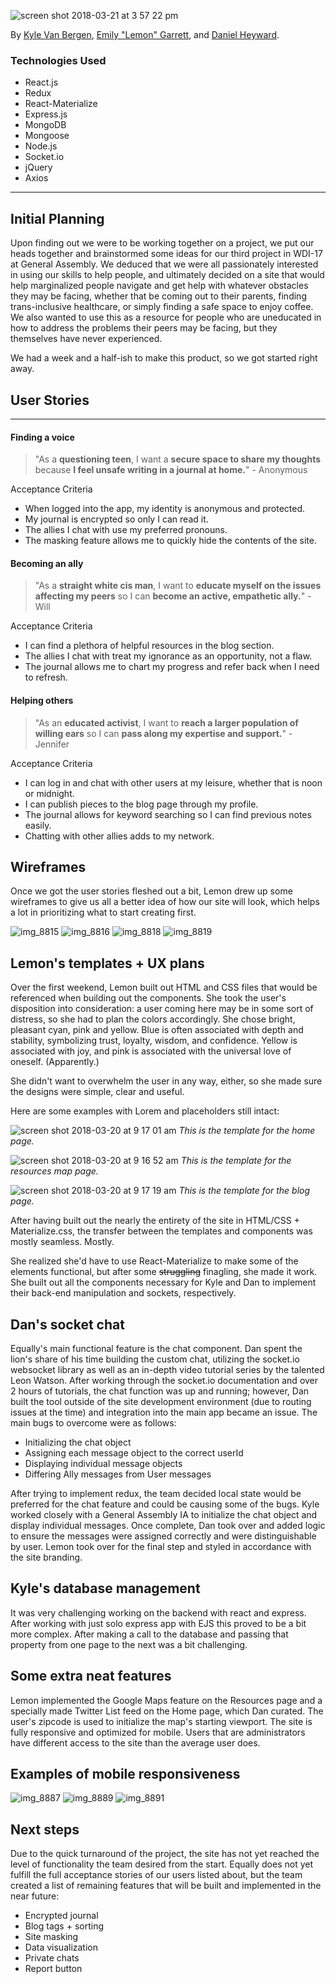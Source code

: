 ![screen shot 2018-03-21 at 3 57 22 pm](https://user-images.githubusercontent.com/25888207/37741904-99bccba6-2d20-11e8-945c-a8b2a7e84e38.png)

By [Kyle Van Bergen](http://www.github.com/kyleavb), [Emily "Lemon" Garrett](http://www.github.com/egarrett94), and [Daniel Heyward](http://www.github.com/danheyward).

### Technologies Used
* React.js
* Redux
* React-Materialize
* Express.js
* MongoDB
* Mongoose
* Node.js
* Socket.io
* jQuery
* Axios

***

## Initial Planning

Upon finding out we were to be working together on a project, we put our heads together and brainstormed some ideas for our third project in WDI-17 at General Assembly. We deduced that we were all passionately interested in using our skills to help people, and ultimately decided on a site that would help marginalized people navigate and get help with whatever obstacles they may be facing, whether that be coming out to their parents, finding trans-inclusive healthcare, or simply finding a safe space to enjoy coffee. We also wanted to use this as a resource for people who are uneducated in how to address the problems their peers may be facing, but they themselves have never experienced.

We had a week and a half-ish to make this product, so we got started right away.

## User Stories
***
#### Finding a voice
> "As a **questioning teen**, I want a **secure space to share my thoughts** because **I feel unsafe writing in a journal at home.**" - Anonymous

Acceptance Criteria
  * When logged into the app, my identity is anonymous and protected.
  * My journal is encrypted so only I can read it.
  * The allies I chat with use my preferred pronouns.
  * The masking feature allows me to quickly hide the contents of the site.

#### Becoming an ally
> "As a **straight white cis man**, I want to **educate myself on the issues affecting my peers** so I can **become an active, empathetic ally.**" - Will

Acceptance Criteria
  * I can find a plethora of helpful resources in the blog section.
  * The allies I chat with treat my ignorance as an opportunity, not a flaw.
  * The journal allows me to chart my progress and refer back when I need to refresh.

#### Helping others
> "As an **educated activist**, I want to **reach a larger population of willing ears** so I can **pass along my expertise and support.**" - Jennifer

Acceptance Criteria
  * I can log in and chat with other users at my leisure, whether that is noon or midnight.
  * I can publish pieces to the blog page through my profile.
  * The journal allows for keyword searching so I can find previous notes easily.
  * Chatting with other allies adds to my network.

## Wireframes

Once we got the user stories fleshed out a bit, Lemon drew up some wireframes to give us all a better idea of how our site will look, which helps a lot in prioritizing what to start creating first.

![img_8815](https://user-images.githubusercontent.com/25888207/37743036-7494ca2c-2d25-11e8-9e5a-08d3e8ae022c.jpg)
![img_8816](https://user-images.githubusercontent.com/25888207/37743037-74a896d8-2d25-11e8-8c5a-9e8a59441df4.jpg)
![img_8818](https://user-images.githubusercontent.com/25888207/37743038-74bc1910-2d25-11e8-8908-9cea544b33ce.jpg)
![img_8819](https://user-images.githubusercontent.com/25888207/37743039-74d0ab00-2d25-11e8-8a97-fa5e9f5b9789.jpg)

## Lemon's templates + UX plans

Over the first weekend, Lemon built out HTML and CSS files that would be referenced when building out the components. She took the user's disposition into consideration: a user coming here may be in some sort of distress, so she had to plan the colors accordingly. She chose bright, pleasant cyan, pink and yellow. Blue is often associated with depth and stability, symbolizing trust, loyalty, wisdom, and confidence. Yellow is associated with joy, and pink is associated with the universal love of oneself. (Apparently.)

She didn't want to overwhelm the user in any way, either, so she made sure the designs were simple, clear and useful.

Here are some examples with Lorem and placeholders still intact:

![screen shot 2018-03-20 at 9 17 01 am](https://user-images.githubusercontent.com/25888207/37743523-b3f7c2a8-2d27-11e8-864a-caadeb5853cf.png)
_This is the template for the home page._

![screen shot 2018-03-20 at 9 16 52 am](https://user-images.githubusercontent.com/25888207/37743522-b3e28672-2d27-11e8-9d7a-a857cbc79a3d.png)
_This is the template for the resources map page._

![screen shot 2018-03-20 at 9 17 19 am](https://user-images.githubusercontent.com/25888207/37743524-b40d294a-2d27-11e8-971a-6add37b2b677.png)
_This is the template for the blog page._

After having built out the nearly the entirety of the site in HTML/CSS + Materialize.css, the transfer between the templates and components was mostly seamless. Mostly.

She realized she'd have to use React-Materialize to make some of the elements functional, but after some ~~struggling~~ finagling, she made it work. She built out all the components necessary for Kyle and Dan to implement their back-end manipulation and sockets, respectively.

## Dan's socket chat
Equally's main functional feature is the chat component. Dan spent the lion's share of his time building the custom chat, utilizing the socket.io websocket library as well as an in-depth video tutorial series by the talented Leon Watson. After working through the socket.io documentation and over 2 hours of tutorials, the chat function was up and running; however, Dan built the tool outside of the site development environment (due to routing issues at the time) and integration into the main app became an issue. The main bugs to overcome were as follows:

* Initializing the chat object
* Assigning each message object to the correct userId
* Displaying individual message objects
* Differing Ally messages from User messages

After trying to implement redux, the team decided local state would be preferred for the chat feature and could be causing some of the bugs. Kyle worked closely with a General Assembly IA to initialize the chat object and display individual messages. Once complete, Dan took over and added logic to ensure the messages were assigned correctly and were distinguishable by user. Lemon took over for the final step and styled in accordance with the site branding.

## Kyle's database management
It was very challenging working on the backend with react and express.  After working with just solo express app with EJS this proved to be a bit more complex.  After making a call to the database and passing that property from one page to the next was a bit challenging.

## Some extra neat features

Lemon implemented the Google Maps feature on the Resources page and a specially made Twitter List feed on the Home page, which Dan curated. The user's zipcode is used to initialize the map's starting viewport. The site is fully responsive and optimized for mobile. Users that are administrators have different access to the site than the average user does.

## Examples of mobile responsiveness
![img_8887](https://user-images.githubusercontent.com/25888207/37885933-d2d0bcc8-306c-11e8-81d2-8fdc6636c9fa.PNG)
![img_8889](https://user-images.githubusercontent.com/25888207/37885934-d2ec0b9a-306c-11e8-8612-c5b8020d0943.PNG)
![img_8891](https://user-images.githubusercontent.com/25888207/37885935-d2fe68c6-306c-11e8-8ac8-f8117ec88f0e.PNG)

## Next steps

Due to the quick turnaround of the project, the site has not yet reached the level of functionality the team desired from the start. Equally does not yet fulfill the full acceptance stories of our users listed about, but the team created a list of remaining features that will be built and implemented in the near future:

* Encrypted journal
* Blog tags + sorting
* Site masking
* Data visualization
* Private chats
* Report button
